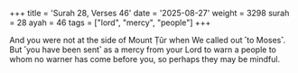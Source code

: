 +++
title = 'Surah 28, Verses 46'
date = '2025-08-27'
weight = 3298
surah = 28
ayah = 46
tags = ["lord", "mercy", "people"]
+++

And you were not at the side of Mount Ṭûr when We called out ˹to Moses˺. But ˹you have been sent˺ as a mercy from your Lord to warn a people to whom no warner has come before you, so perhaps they may be mindful.